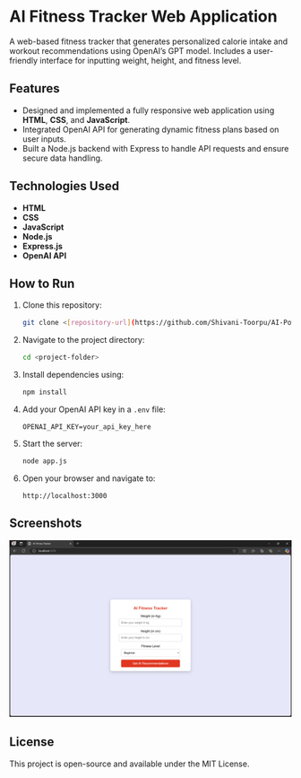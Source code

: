 # AI Fitness Tracker Web Application

A web-based fitness tracker that generates personalized calorie intake and workout recommendations using OpenAI’s GPT model. Includes a user-friendly interface for inputting weight, height, and fitness level.

## Features
- Designed and implemented a fully responsive web application using **HTML**, **CSS**, and **JavaScript**.
- Integrated OpenAI API for generating dynamic fitness plans based on user inputs.
- Built a Node.js backend with Express to handle API requests and ensure secure data handling.

## Technologies Used
- **HTML**
- **CSS**
- **JavaScript**
- **Node.js**
- **Express.js**
- **OpenAI API**

## How to Run
1. Clone this repository:
   ```bash
   git clone <[repository-url](https://github.com/Shivani-Toorpu/AI-Powered-Fitness-Guide.git)>
   ```
2. Navigate to the project directory:
   ```bash
   cd <project-folder>
   ```
3. Install dependencies using:
   ```bash
   npm install
   ```
4. Add your OpenAI API key in a `.env` file:
   ```plaintext
   OPENAI_API_KEY=your_api_key_here
   ```
5. Start the server:
   ```bash
   node app.js
   ```
6. Open your browser and navigate to:
   ```
   http://localhost:3000
   ```

## Screenshots
![AI Fitness Tracker Screenshot](images/Output.png "AI Fitness Tracker Interface")


## License
This project is open-source and available under the MIT License.
